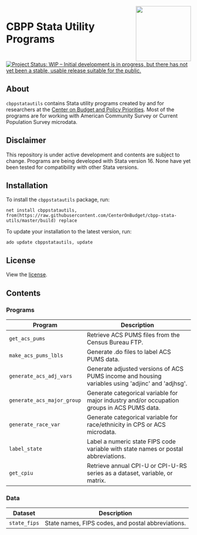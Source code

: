 <img align="right" width="150" src="https://www.cbpp.org/sites/all/themes/custom/cbpp/logo.png">

# CBPP Stata Utility Programs

[![Project Status: WIP – Initial development is in progress, but there has not yet been a stable, usable release suitable for the public.](https://www.repostatus.org/badges/latest/wip.svg)](https://www.repostatus.org/#wip)

## About

`cbppstatautils` contains Stata utility programs created by and for researchers at the [Center on Budget and Policy Priorities](https://www.cbpp.org). Most of the programs are for working with American Community Survey or Current Population Survey microdata.

## Disclaimer

This repository is under active development and contents are subject to change. Programs are being developed with Stata version 16. None have yet been tested for compatibility with other Stata versions.

## Installation

To install the `cbppstatautils` package, run:
```
net install cbppstatautils, from(https://raw.githubusercontent.com/CenterOnBudget/cbpp-stata-utils/master/build) replace
```
To update your installation to the latest version, run:
```
ado update cbppstatautils, update
```

## License
View the [license](https://github.com/CenterOnBudget/cbpp-stata-utils/blob/master/LICENSE).


## Contents

### Programs

| Program | Description |
|---------|-------------|
|`get_acs_pums` | Retrieve ACS PUMS files from the Census Bureau FTP. |
|`make_acs_pums_lbls` | Generate .do files to label ACS PUMS data. | 
|`generate_acs_adj_vars` | Generate adjusted versions of ACS PUMS income and housing variables using 'adjinc' and 'adjhsg'. |
|`generate_acs_major_group` | Generate categorical variable for major industry and/or occupation groups in ACS PUMS data. |
| `generate_race_var` | Generate categorical variable for race/ethnicity in CPS or ACS microdata. |
| `label_state` | Label a numeric state FIPS code variable with state names or postal abbreviations. |
|`get_cpiu` | Retrieve annual CPI-U or CPI-U-RS series as a dataset, variable, or matrix. |


### Data

| Dataset | Description |
|---------|-------------|
|`state_fips` | State names, FIPS codes, and postal abbreviations. |


